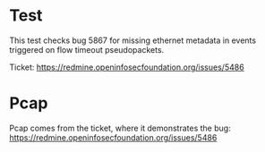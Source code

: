# Test

This test checks bug 5867 for missing ethernet metadata in
events triggered on flow timeout pseudopackets.

Ticket: https://redmine.openinfosecfoundation.org/issues/5486

# Pcap

Pcap comes from the ticket, where it demonstrates the bug:
https://redmine.openinfosecfoundation.org/issues/5486 

